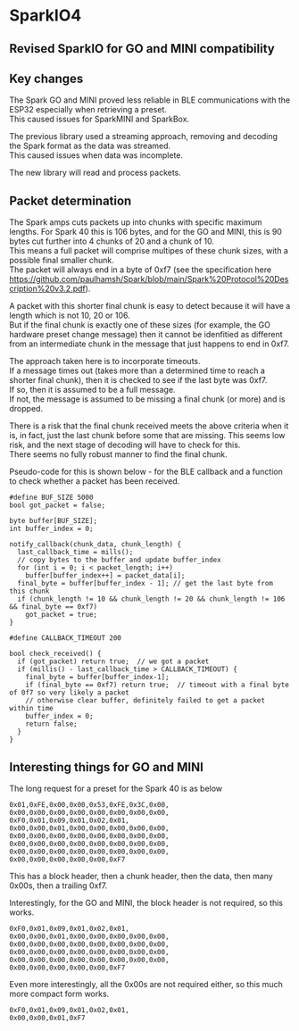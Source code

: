 # SparkIO4
## Revised SparkIO for GO and MINI compatibility

## Key changes

The Spark GO and MINI proved less reliable in BLE communications with the ESP32 especially when retrieving a preset.   
This caused issues for SparkMINI and SparkBox.   

The previous library used a streaming approach, removing and decoding the Spark format as the data was streamed.   
This caused issues when data was incomplete.   

The new library will read and process packets.   


## Packet determination
The Spark amps cuts packets up into chunks with specific maximum lengths. For Spark 40 this is 106 bytes, and for the GO and MINI, this is 90 bytes cut further into 4 chunks of 20 and a chunk of 10.    
This means a full packet will comprise multipes of these chunk sizes, with a possible final smaller chunk.   
The packet will always end in a byte of 0xf7 (see the specification here https://github.com/paulhamsh/Spark/blob/main/Spark%20Protocol%20Description%20v3.2.pdf).   

A packet with this shorter final chunk is easy to detect because it will have a length which is not 10, 20 or 106.   
But if the final chunk is exactly one of these sizes (for example, the GO hardware preset change message) then it cannot be idenfitied as different from an intermediate chunk in the message that just happens to end in 0xf7. 

The approach taken here is to incorporate timeouts.   
If a message times out (takes more than a determined time to reach a shorter final chunk), then it is checked to see if the last byte was 0xf7.   
If so, then it is assumed to be a full message.   
If not, the message is assumed to be missing a final chunk (or more) and is dropped.

There is a risk that the final chunk received meets the above criteria when it is, in fact, just the last chunk before some that are missing. This seems low risk, and the next stage of decoding will have to check for this.   
There seems no fully robust manner to find the final chunk.   

Pseudo-code for this is shown below - for the BLE callback and a function to check whether a packet has been received.   

```
#define BUF_SIZE 5000
bool got_packet = false;

byte buffer[BUF_SIZE];
int buffer_index = 0;

notify_callback(chunk_data, chunk_length) {
  last_callback_time = mills();
  // copy bytes to the buffer and update buffer_index
  for (int i = 0; i < packet_length; i++)
    buffer[buffer_index++] = packet_data[i];
  final_byte = buffer[buffer_index - 1]; // get the last byte from this chunk 
  if (chunk_length != 10 && chunk_length != 20 && chunk_length != 106 && final_byte == 0xf7)
    got_packet = true;
}
```

```
#define CALLBACK_TIMEOUT 200

bool check_received() {
  if (got_packet) return true;  // we got a packet
  if (millis() - last_callback_time > CALLBACK_TIMEOUT) {
    final_byte = buffer[buffer_index-1];
    if (final_byte == 0xf7) return true;  // timeout with a final byte of 0f7 so very likely a packet
    // otherwise clear buffer, definitely failed to get a packet within time
    buffer_index = 0;
    return false;
  }
}
```

## Interesting things for GO and MINI

The long request for a preset for the Spark 40 is as below

```
0x01,0xFE,0x00,0x00,0x53,0xFE,0x3C,0x00, 0x00,0x00,0x00,0x00,0x00,0x00,0x00,0x00,
0xF0,0x01,0x09,0x01,0x02,0x01,
0x00,0x00,0x01,0x00,0x00,0x00,0x00,0x00,
0x00,0x00,0x00,0x00,0x00,0x00,0x00,0x00,
0x00,0x00,0x00,0x00,0x00,0x00,0x00,0x00,
0x00,0x00,0x00,0x00,0x00,0x00,0x00,0x00,
0x00,0x00,0x00,0x00,0x00,0xF7
```

This has a block header, then a chunk header, then the data, then many 0x00s, then a trailing 0xf7.

Interestingly, for the GO and MINI, the block header is not required, so this works.   
```
0xF0,0x01,0x09,0x01,0x02,0x01,
0x00,0x00,0x01,0x00,0x00,0x00,0x00,0x00,
0x00,0x00,0x00,0x00,0x00,0x00,0x00,0x00,
0x00,0x00,0x00,0x00,0x00,0x00,0x00,0x00,
0x00,0x00,0x00,0x00,0x00,0x00,0x00,0x00,
0x00,0x00,0x00,0x00,0x00,0xF7
```

Even more interestingly, all the 0x00s are not required either, so this much more compact form works.   
```
0xF0,0x01,0x09,0x01,0x02,0x01,
0x00,0x00,0x01,0xF7
```
